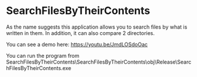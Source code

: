 # SearchFilesByTheirContents

As the name suggests this application allows you to search files by what is written in them. 
In addition, it can also compare 2 directories.

You can see a demo here: https://youtu.be/JmdLOSdoOac

You can run the program from  SearchFilesByTheirContents\SearchFilesByTheirContents\obj\Release\SearchFilesByTheirContents.exe
